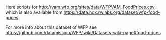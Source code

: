 Here scripts for http://vam.wfp.org/sites/data/WFPVAM_FoodPrices.csv, which is also available from https://data.hdx.rwlabs.org/dataset/wfp-food-prices

For more info about this dataset of WFP see 
https://github.com/datamission/WFP/wiki/Datasets-wiki-page#food-prices
